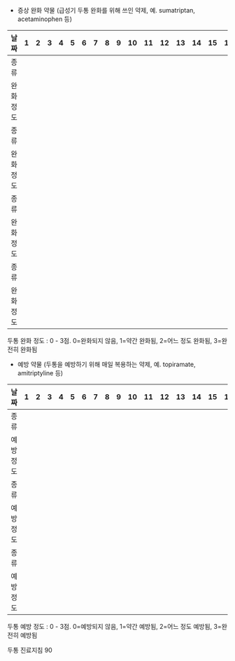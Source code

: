 * 증상 완화 약물 (급성기 두통 완화를 위해 쓰인 약제, 예. sumatriptan, acetaminophen 등)

| 날짜 | 1 | 2 | 3 | 4 | 5 | 6 | 7 | 8 | 9 | 10 | 11 | 12 | 13 | 14 | 15 | 16 | 17 | 18 | 19 | 20 | 21 | 22 | 23 | 24 | 25 | 26 | 27 | 28 | 29 | 30 | 31 |
|---|---|---|---|---|---|---|---|---|---|---|---|---|---|---|---|---|---|---|---|---|---|---|---|---|---|---|---|---|---|---|---|
| 종류 | | | | | | | | | | | | | | | | | | | | | | | | | | | | | | | |
| 완화 정도 | | | | | | | | | | | | | | | | | | | | | | | | | | | | | | | |
| 종류 | | | | | | | | | | | | | | | | | | | | | | | | | | | | | | | |
| 완화 정도 | | | | | | | | | | | | | | | | | | | | | | | | | | | | | | | |
| 종류 | | | | | | | | | | | | | | | | | | | | | | | | | | | | | | | |
| 완화 정도 | | | | | | | | | | | | | | | | | | | | | | | | | | | | | | | |
| 종류 | | | | | | | | | | | | | | | | | | | | | | | | | | | | | | | |
| 완화 정도 | | | | | | | | | | | | | | | | | | | | | | | | | | | | | | | |

두통 완화 정도 : 0 - 3점. 0=완화되지 않음, 1=약간 완화됨, 2=어느 정도 완화됨, 3=완전히 완화됨

* 예방 약물 (두통을 예방하기 위해 매일 복용하는 약제, 예. topiramate, amitriptyline 등)

| 날짜 | 1 | 2 | 3 | 4 | 5 | 6 | 7 | 8 | 9 | 10 | 11 | 12 | 13 | 14 | 15 | 16 | 17 | 18 | 19 | 20 | 21 | 22 | 23 | 24 | 25 | 26 | 27 | 28 | 29 | 30 | 31 |
|---|---|---|---|---|---|---|---|---|---|---|---|---|---|---|---|---|---|---|---|---|---|---|---|---|---|---|---|---|---|---|---|
| 종류 | | | | | | | | | | | | | | | | | | | | | | | | | | | | | | | |
| 예방 정도 | | | | | | | | | | | | | | | | | | | | | | | | | | | | | | | |
| 종류 | | | | | | | | | | | | | | | | | | | | | | | | | | | | | | | |
| 예방 정도 | | | | | | | | | | | | | | | | | | | | | | | | | | | | | | | |
| 종류 | | | | | | | | | | | | | | | | | | | | | | | | | | | | | | | |
| 예방 정도 | | | | | | | | | | | | | | | | | | | | | | | | | | | | | | | |

두통 예방 정도 : 0 - 3점. 0=예방되지 않음, 1=약간 예방됨, 2=어느 정도 예방됨, 3=완전히 예방됨

두통 진료지침
<PAGE>90